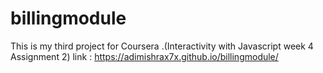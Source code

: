 # billingmodule
This  is my third project for Coursera .(Interactivity with Javascript week 4 Assignment 2)
link : https://adimishrax7x.github.io/billingmodule/
